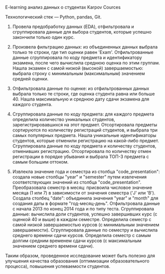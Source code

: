 E-learning анализ данных о студентах Karpov Cources

Технологический стек — Python, pandas, Git.

1. Провела предобработку данных (EDA), отфильтровала и сгруппировала данные для выбора студентов, которые успешно закончили только один курс. 

2. Произвела фильтрацию данных: из объединенных данных выбрала только те строки, где тип оценки равен 'Exam'. Отфильтрованные данные сгруппировала по коду предмета и идентификатору экзамена, после чего вычислила среднюю оценка по этим группам. Нашла экзамен с самой низкой (высокой) завершаемостью: выбрала строку с минимальным (максимальным) значением средней оценки. 

3. Отфильтровала данные по оценке: из отфильтрованных данных выбрала только те строки, где оценка студента равна или больше 40. Нашла максимальную и среднюю дату сдачи экзамена для каждого студента. 

4. Сгруппировала данные по коду предмета: для каждого предмета определила количество уникальных студентов, зарегистрировавшихся на этот предмет. Отсортировала предметы сортируются по количеству регистраций студентов, и выбрала три самых популярных предмета. Нашла уникальные идентификаторы студентов, которые отменили регистрацию на какой-либо предмет. Сгруппировала данные по коду предмета и количеству студентов, отменивших регистрацию. Отсортировала по количеству отмен регистрации в порядке убывания и выбрала ТОП-3 предмета с самым большим оттоком.

5. Извлекла значение года и семестра из столбца "code_presentation": создала новые столбцы "year" и "semester" путем извлечения соответствующих значений из столбца "code_presentation". Преобразовала семестр в месяц: присвоила числовое значение месяца (1 или 7) в зависимости от значения семестра ('J' или 'B'). Создала столбец "date": объединила значения "year" и "month" для создания даты в формате "год-месяц-день". Отфильтровала данные с начала 2013 по конец 2014 года и по типу теста. Сгруппировала данные: вычислила доли студентов, успешно завершивших курс (с оценкой 40 и выше) в каждом семестре. Определила семестр с самой низкой завершаемостью курсов (с минимальным значением завершаемости). Сгруппировала данные по семестру и вычислила среднего времени сдачи курсов. Определила семестр с самым долгим средним временем сдачи курсов (с максимальным значением среднего времени сдачи).

Таким образом, проведенное исследование может быть полезно для улучшения качества образования (оптимизации образовательного процесса), повышения успеваемости студентов. 
